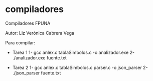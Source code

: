 compiladores
============

Compiladores FPUNA

Autor: Liz Verónica Cabrera Vega

Para compilar: 

* Tarea 1
1- gcc anlex.c tablaSimbolos.c -o analizador.exe
2- ./analizador.exe fuente.txt

* Tarea 2
1- gcc anlex.c tablaSimbolos.c parser.c -o json_parser
2- ./json_parser fuente.txt

 

